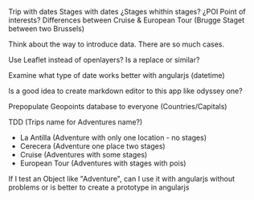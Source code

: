 Trip with dates
Stages with dates
¿Stages whithin stages? ¿POI Point of interests?
Differences between Cruise & European Tour (Brugge Staget between two Brussels)

Think about the way to introduce data. There are so much cases.

Use Leaflet instead of openlayers? Is a replace or similar?

Examine what type of date works better with angularjs (datetime)

Is a good idea to create markdown editor to this app like odyssey one?

Prepopulate Geopoints database to everyone (Countries/Capitals)

TDD (Trips name for  Adventures name?)
- La Antilla (Adventure with only one location - no stages)
- Cerecera (Adventure one place two stages)
- Cruise (Adventures with some stages)
- European Tour (Adventures with stages with pois)

If I test an Object like "Adventure", can I use it with angularjs without problems or is better to create a prototype in angularjs

